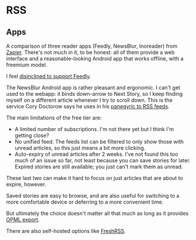 # RSS

## Apps

A comparison of three reader apps (Feedly, NewsBlur, Inoreader) from [Zapier](https://zapier.com/blog/best-rss-feed-reader-apps/).
There's not much in it, to be honest: all of them provide a web interface and a reasonable-looking Android app that works offline, with a freemium model.

I feel [disinclined to support Feedly](https://www.citationneeded.news/feedly-launches-strikebreaking-as/).

The NewsBlur Android app is rather pleasant and ergonomic.
I can't get used to the webapp: it binds down-arrow to Next Story, so I keep finding myself on a different article whenever I try to scroll down.
This is the service Cory Doctorow says he uses in his [panegyric to RSS feeds](https://doctorow.medium.com/you-should-be-using-an-rss-reader-76aed31151f9).

The main limitations of the free tier are:

- A limited number of subscriptions.
    I'm not there yet but I think I'm getting close?
- No unified feed.
    The feeds list can be filtered to only show those with unread articles, so this just means a bit more clicking.
- Auto-expiry of unread articles after 2 weeks.
    I've not found this too much of an issue so far, not least because you can save stories for later.
    Expired stories are still available; you just can't mark them as unread.

These last two can make it hard to focus on just articles that are about to expire, however.

Saved stories are easy to browse, and are also useful for switching to a more comfortable device or deferring to a more convenient time.

But ultimately the choice doesn't matter all that much as long as it provides [OPML export](https://en.wikipedia.org/wiki/OPML).

There are also self-hosted options like [FreshRSS](https://freshrss.org/index.html).
